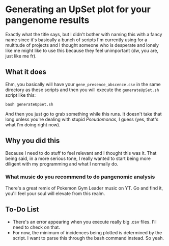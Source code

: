 
# Generating an UpSet plot for your pangenome results

Exactly what the title says, but I didn't bother with naming this with a fancy name since it's basically a bunch of scripts I'm currently using for a multitude of projects and I thought someone who is desperate and lonely like me might like to use this because they feel unimportant (dw, you are, just like me fr).

## What it does
Ehm, you basically will have your `gene_presence_abscence.csv` in the same directory as these scripts and then you will execute the `generateUpSet.sh` script like this:
```
bash generateUpSet.sh
```
And then you just go to grab something while this runs. It doesn't take that long unless you're dealing with stupid *Pseudomonas*, I guess (yes, that's what I'm doing right now).

## Why you did this
Because I need to do stuff to feel relevant and I thought this was it. That being said, in a more serious tone, I really wanted to start being more diligent with my programming and what I normally do.

### What music do you recommend to do pangenomic analysis
There's a great remix of Pokemon Gym Leader music on YT. Go and find it, you'll feel your soul will elevate from this realm.

## To-Do List
- There's an error appearing when you execute really big .csv files. I'll need to check on that.
- For now, the minimum of incidences being plotted is determined by the script. I want to parse this through the bash command instead. So yeah.